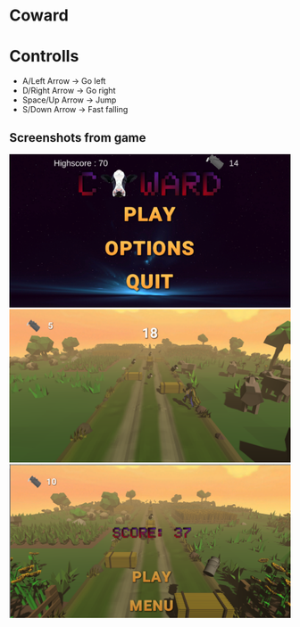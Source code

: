 # Coward

# Controlls

* A/Left Arrow -> Go left
* D/Right Arrow -> Go right
* Space/Up Arrow -> Jump
* S/Down Arrow -> Fast falling

## Screenshots from game

![1](https://github.com/pieetrus/Coward/blob/master/screenshots/1.png)
![2](https://github.com/pieetrus/Coward/blob/master/screenshots/2.png)
![3](https://github.com/pieetrus/Coward/blob/master/screenshots/3.png)
